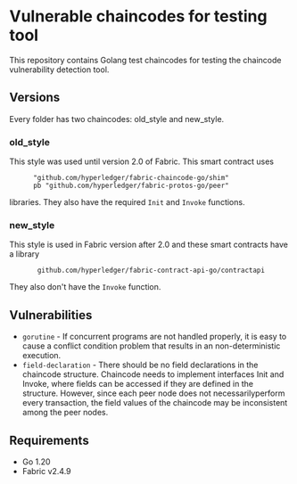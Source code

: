 # Vulnerable chaincodes for testing tool

This repository contains Golang test chaincodes for testing the chaincode vulnerability detection tool.

## Versions
Every folder has two chaincodes: old_style and new_style.

### old_style
This style was used until version 2.0 of Fabric. This smart contract uses

```
      "github.com/hyperledger/fabric-chaincode-go/shim"
      pb "github.com/hyperledger/fabric-protos-go/peer"
```

libraries. They also have the required `Init` and `Invoke` functions.

### new_style
This style is used in Fabric version after 2.0 and these smart contracts have a library
```
       github.com/hyperledger/fabric-contract-api-go/contractapi
```
They also don't have the `Invoke` function.

## Vulnerabilities
* `gorutine` - If concurrent programs are not handled properly, it is easy to cause a conflict condition problem that results in an non-deterministic execution.
* `field-declaration` - There should be no field declarations in the chaincode structure. Chaincode needs to implement interfaces Init and Invoke, where fields can be accessed if they are defined in the structure. However, since each peer node does not necessarilyperform every transaction, the field values of the chaincode may be inconsistent among the peer nodes.


## Requirements
- Go 1.20
- Fabric v2.4.9